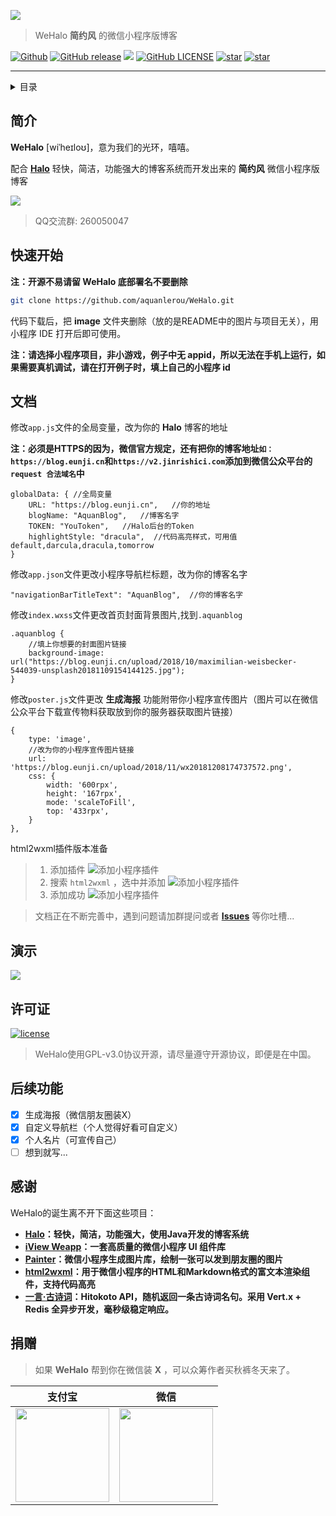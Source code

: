 [![](https://raw.githubusercontent.com/aquanlerou/WeHalo/master/image/WeHalo.png)](https://github.com/aquanlerou/WeHalo)

> WeHalo **简约风** 的微信小程序版博客

[![Github](https://img.shields.io/badge/Author-Aquan-FF4500.svg?style=flat-square)](https://github.com/aquanlerou)
[![GitHub release](	https://img.shields.io/github/release/aquanlerou/WeHalo.svg?style=flat-square)](https://github.com/aquanlerou/WeHalo/releases)
[![](https://img.shields.io/github/languages/code-size/aquanlerou/WeHalo.svg?style=flat-square)](https://github.com/aquanlerou/WeHalo)
[![GitHub LICENSE](https://img.shields.io/github/license/aquanlerou/WeHalo.svg?style=flat-square)](https://github.com/aquanlerou/WeHalo/blob/master/LICENSE)
[![star](https://img.shields.io/github/stars/aquanlerou/WeHalo.svg?label=Stars&style=social)](https://github.com/aquanlerou/WeHalo)
[![star](https://gitee.com/Aquan_LeRou/WeHalo/badge/star.svg?theme=white)](https://gitee.com/Aquan_LeRou/WeHalo/stargazers)

------------------------------

<details><summary>目录</summary>

- [简介](#简介)
- [快速开始](#快速开始)
- [文档](#文档)
- [演示](#演示)
- [许可证](#许可证)
- [后续功能](#后续功能)
- [感谢](#感谢)
- [捐赠](#捐赠)

</details>

## 简介

**WeHalo** [wiˈheɪloʊ]，意为我们的光环，嘻嘻。

配合 [**Halo**](https://github.com/ruibaby/halo) 轻快，简洁，功能强大的博客系统而开发出来的 **简约风** 微信小程序版博客

![](https://raw.githubusercontent.com/aquanlerou/WeHalo/master/image/demo.png)

> QQ交流群: 260050047

## 快速开始

**注：开源不易请留 WeHalo 底部署名不要删除**

```bash
git clone https://github.com/aquanlerou/WeHalo.git
```

代码下载后，把 **image** 文件夹删除（放的是README中的图片与项目无关），用小程序 IDE 打开后即可使用。

**注：请选择小程序项目，非小游戏，例子中无 appid，所以无法在手机上运行，如果需要真机调试，请在打开例子时，填上自己的小程序 id**


## 文档

修改``app.js``文件的全局变量，改为你的 **Halo** 博客的地址 

**注：必须是HTTPS的因为，微信官方规定，还有把你的博客地址``如：https://blog.eunji.cn``和``https://v2.jinrishici.com``添加到微信公众平台的 ``request 合法域名``中**

```
globalData: { //全局变量
    URL: "https://blog.eunji.cn",   //你的地址
    blogName: "AquanBlog",   //博客名字
    TOKEN: "YouToken",   //Halo后台的Token
    highlightStyle: "dracula",  //代码高亮样式，可用值default,darcula,dracula,tomorrow
}
```

修改``app.json``文件更改小程序导航栏标题，改为你的博客名字


```
"navigationBarTitleText": "AquanBlog",  //你的博客名字
```


修改``index.wxss``文件更改首页封面背景图片,找到``.aquanblog``

```
.aquanblog {
    //填上你想要的封面图片链接
    background-image: url("https://blog.eunji.cn/upload/2018/10/maximilian-weisbecker-544039-unsplash20181109154144125.jpg");
}
```

修改``poster.js``文件更改 **生成海报** 功能附带你小程序宣传图片（图片可以在微信公众平台下载宣传物料获取放到你的服务器获取图片链接）

```
{
    type: 'image',
    //改为你的小程序宣传图片链接
    url: 'https://blog.eunji.cn/upload/2018/11/wx20181208174737572.png',
    css: {
        width: '600rpx',
        height: '167rpx',
        mode: 'scaleToFill',
        top: '433rpx',
    }
},
```


html2wxml插件版本准备

> 1. 添加插件
![添加小程序插件](https://www.qwqoffice.com/html2wxml/images/plugin-1.png "添加小程序插件")
> 2. 搜索 `html2wxml` ，选中并添加
![添加小程序插件](https://www.qwqoffice.com/html2wxml/images/plugin-2.png "添加小程序插件")
> 3. 添加成功
![添加小程序插件](https://www.qwqoffice.com/html2wxml/images/plugin-3.png "添加小程序插件")


> 文档正在不断完善中，遇到问题请加群提问或者 [**Issues**](https://github.com/aquanlerou/WeHalo/issues) 等你吐槽...


## 演示

![](https://raw.githubusercontent.com/aquanlerou/WeHalo/master/image/wx.png)


## 许可证

[![license](https://img.shields.io/github/license/ruibaby/halo.svg)](https://github.com/ruibaby/halo/blob/master/LICENSE)

> WeHalo使用GPL-v3.0协议开源，请尽量遵守开源协议，即便是在中国。

## 后续功能

- [x] 生成海报（微信朋友圈装X）
- [x] 自定义导航栏（个人觉得好看可自定义）
- [x] 个人名片（可宣传自己）
- [ ] 想到就写...

## 感谢

WeHalo的诞生离不开下面这些项目：

- **[Halo](https://github.com/ruibaby/halo)：轻快，简洁，功能强大，使用Java开发的博客系统**
- **[iView Weapp](https://github.com/TalkingData/iview-weapp)：一套高质量的微信小程序 UI 组件库**
- **[Painter](https://github.com/Kujiale-Mobile/Painter)：微信小程序生成图片库，绘制一张可以发到朋友圈的图片**
- **[html2wxml](https://github.com/qwqoffice/html2wxml)：用于微信小程序的HTML和Markdown格式的富文本渲染组件，支持代码高亮**
- **[一言·古诗词](https://github.com/xenv/gushici)：Hitokoto API，随机返回一条古诗词名句。采用 Vert.x + Redis 全异步开发，毫秒级稳定响应。**

## 捐赠

> 如果 **WeHalo** 帮到你在微信装 **X** ，可以众筹作者买秋裤冬天来了。

| 支付宝  | 微信  |
| :------------: | :------------: |
| <img src="https://raw.githubusercontent.com/aquanlerou/WeHalo/master/image/alipay.png" width="150"/>  | <img src="https://raw.githubusercontent.com/aquanlerou/WeHalo/master/image/wechat.png" width="150" />  |


